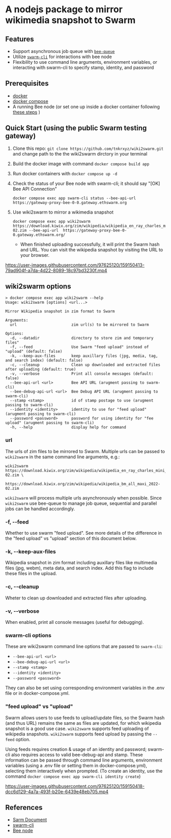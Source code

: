 # A nodejs package to mirror wikimedia snapshot to Swarm

## Features
- Support asynchronous job queue with [`bee-queue`](https://github.com/bee-queue/bee-queue)
- Utilize [`swarm-cli`](https://github.com/ethersphere/swarm-cli) for interactions with bee node
- Flexibility to use command line arguments, environment variables, or interacting with swarm-cli to specify stamp, identity, and password

## Prerequisites
- [docker](https://docs.docker.com/engine/install/) 
- [docker compose](https://docs.docker.com/compose/install/)
- A running Bee node (or set one up inside a docker container following [these steps](https://github.com/tnkrxyz/wiki2swarm/beenode) )

## Quick Start (using the public Swarm testing gateway)
1. Clone this repo: `git clone https://github.com/tnkrxyz/wiki2swarm.git` and change path to the the wiki2swarm dirctory in your terminal
2. Build the docker image with command `docker compose build app`
3. Run docker containers with `docker compose up -d`
4. Check the status of your Bee node with swarm-cli; it should say "[OK] Bee API Connection"
    ```
    docker compose exec app swarm-cli status --bee-api-url https://gateway-proxy-bee-0-0.gateway.ethswarm.org
    ```
5. Use wiki2swarm to mirror a wikimedia snapshot
    ```
    docker compose exec app wiki2swarm https://download.kiwix.org/zim/wikipedia/wikipedia_en_ray_charles_mini_2022-02.zim --bee-api-url  https://gateway-proxy-bee-0-0.gateway.ethswarm.org/
    ```

    - When finished uploading successfully, it will print the Swarm hash and URL. You can visit the wikipedia snapshot by visiting the URL to your browser.


https://user-images.githubusercontent.com/97625120/159150413-79ad904f-a7da-4d22-8089-18c97bd3230f.mp4


## wiki2swarm options

```
> docker compose exec app wiki2swarm --help
Usage: wiki2swarm [options] <url...>

Mirror Wikipedia snapshot in zim format to Swarm

Arguments:
  url                        zim url(s) to be mirrored to Swarm

Options:
  -d, --datadir              directory to store zim and temporary files"
  -f, --feed                 Use Swarm "feed upload" instead of "upload" (default: false)
  -k, --keep-aux-files       keep auxillary files (jpg, media, tag, and search index) (default: false)
  -c, --cleanup              Clean up downloaded and extracted files after uploading (default: true)
  -v, --verbose              Print all console messages (default: false)
  --bee-api-url <url>        Bee API URL (arugment passing to swarm-cli)
  --bee-debug-api-url <url>  Bee Debug API URL (arugment passing to swarm-cli)
  --stamp <stamp>            id of stamp postage to use (arugment passing to swarm-cli)
  --identity <identity>      identity to use for "feed upload" (arugment passing to swarm-cli)
  --password <password>      password for using identity for "fee upload" (arugment passing to swarm-cli)
  -h, --help                 display help for command
```

### url
The urls of zim files to be mirrored to Swarm. Multiple urls can be passed to `wiki2swarm` in the same command line arguments, e.g.: 
```
wiki2swarm https://download.kiwix.org/zim/wikipedia/wikipedia_en_ray_charles_mini_2022-02.zim \
           https://download.kiwix.org/zim/wikipedia/wikipedia_bm_all_maxi_2022-02.zim
```
`wiki2swarm` will process  multiple urls asynchronously when possible. Since `wiki2swarm` use bee-queue to manage job queue, sequential and parallel jobs can be handled accordingly.

### -f, --feed
Whether to use swarm "feed upload". See more details of the difference in the "feed upload" vs "upload" section of this document below.

### -k, --keep-aux-files
Wikipedia snapshot in zim format including auxillary files like multimedia files (jpg, webm), meta data, and search index. Add this flag to include these files in the upload.

### -c, --cleanup
Wheter to clean up downloaded and extracted files after uploading.

### -v, --verbose
When enabled, print all console messages (useful for debugging).

### swarm-cli options
These are wiki2swarm command line options that are passed to `swarm-cli`:
- `--bee-api-url <url>`
- `--bee-debug-api-url <url>`
- `--stamp <stamp>`
- `--identity <identity>`
- `--password <password>`

They can also be set using corresponding environment variables in the .env file or in docker-compose.yml.


### "feed upload" vs "upload"
Swarm allows users to use feeds to upload/update files, so the Swarm hash (and thus URL) remains the same as files are updated, for which wikipedia snapshot is a good use case. `wiki2swarm` supports feed uploading of wikipedia snapshots. `wiki2swarm` supports feed upload by passing the `--feed` option.

Using feeds requires creation & usage of an identity and password; swarm-cli also requires access to valid bee-debug-api and stamp. These information can be passed through command line arguments, environment variables (using a .env file or setting them in docker-compose.yml), selecting them interactively when prompted. (To create an identity, use the command `docker compose exec app swarm-cli identity create`)


https://user-images.githubusercontent.com/97625120/159150418-dcc6d129-4a7a-493f-b20e-6439e48eb705.mp4


## References
- [Sarm Document](https://docs.ethswarm.org/docs/)
- [swarm-cli](https://github.com/ethersphere/swarm-cli)
- [Bee node](https://github.com/ethersphere/bee)
